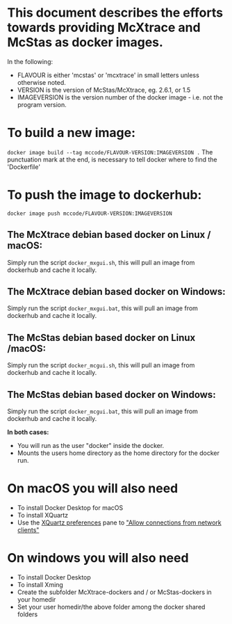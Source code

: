 # This document describes the efforts towards providing McXtrace and McStas as docker images.
In the following:
- FLAVOUR is either 'mcstas' or 'mcxtrace' in small letters unless otherwise noted.
- VERSION is the version of McStas/McXtrace, eg. 2.6.1, or 1.5
- IMAGEVERSION is the version number of the docker image - i.e. not the program version.

# To build a new image:
```docker image build --tag mccode/FLAVOUR-VERSION:IMAGEVERSION .```
The punctuation mark at the end, is necessary to tell docker where to find the
\'Dockerfile\'

# To push the image to dockerhub:
```docker image push mccode/FLAVOUR-VERSION:IMAGEVERSION```

## The McXtrace debian based docker on Linux / macOS:
Simply run the script ```docker_mxgui.sh```, this will pull an image from dockerhub and cache it locally.

## The McXtrace debian based docker on Windows:
Simply run the script ```docker_mxgui.bat```, this will pull an image from dockerhub and cache it locally.

## The McStas debian based docker on Linux /macOS:
Simply run the script ```docker_mcgui.sh```, this will pull an image from dockerhub and cache it locally.

## The McStas debian based docker on Windows:
Simply run the script ```docker_mcgui.bat```, this will pull an image from dockerhub and cache it locally.

**In both cases:**
- You will run as the user "docker" inside the docker.
- Mounts the users home directory as the home directory for the docker run.

# On macOS you will also need
- To install Docker Desktop for macOS
- To install XQuartz
- Use the [XQuartz preferences](https://raw.githubusercontent.com/McStasMcXtrace/McCode/master/Docker/images/XQuartz-prefs.png) pane to ["Allow connections from network clients"](https://github.com/McStasMcXtrace/McCode/raw/master/Docker/images/XQuartz-prefs.png)

# On windows you will also need
- To install Docker Desktop
- To install Xming
- Create the subfolder McXtrace-dockers and / or McStas-dockers  in
  your homedir
- Set your user homedir/the above folder among the docker shared folders
